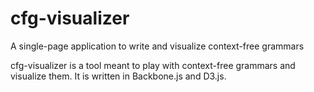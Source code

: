 # cfg-visualizer
A single-page application to write and visualize context-free grammars

cfg-visualizer is a tool meant to play with context-free grammars and visualize them. It is written in Backbone.js and D3.js.  
